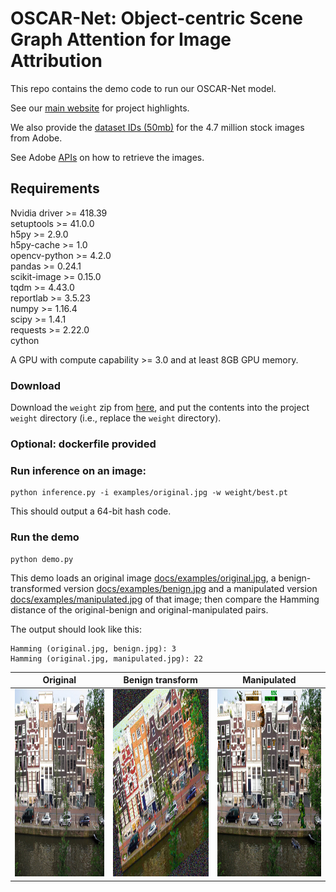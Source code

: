 # OSCAR-Net:  Object-centric Scene Graph Attention for Image Attribution
This repo contains the demo code to run our OSCAR-Net model.  

See our [main website](https://exnx.github.io/oscar/) for project highlights.

We also provide the [dataset IDs (50mb)](https://cvssp.org/data/Flickr25K/tubui/cvpr21wmf/stock4_7M.txt) for the 4.7 million stock images from Adobe.

See Adobe [APIs](https://www.adobe.io/apis/creativecloud/stock/docs.html) on how to retrieve the images.


<!-- Please find the link to code at [link\_to\_code.txt](link\_to\_code.txt) which also stores a pretrained model. -->


## Requirements
<!-- Docker version >= 19.03 -->
<!-- Nvidia-docker2 >= 2.0.3 -->
Nvidia driver >= 418.39  
setuptools >= 41.0.0  
h5py >= 2.9.0  
h5py-cache >= 1.0  
opencv-python >= 4.2.0  
pandas >= 0.24.1  
scikit-image >= 0.15.0  
tqdm >= 4.43.0  
reportlab >= 3.5.23  
numpy >= 1.16.4  
scipy >= 1.4.1  
requests >= 2.22.0  
cython  

A GPU with compute capability >= 3.0 and at least 8GB GPU memory.  


### Download

Download the `weight` zip from [here](https://drive.google.com/file/d/1kGK-s5M5mLEYuFkGv6GKrp3bB8tWv27s/view?usp=sharing), and put the contents into the project `weight` directory (i.e., replace the `weight` directory).


### Optional: dockerfile provided


### Run inference on an image:

```
python inference.py -i examples/original.jpg -w weight/best.pt
```

This should output a 64-bit hash code.

### Run the demo

```
python demo.py
```

This demo loads an original image [docs/examples/original.jpg](docs/examples/original.jpg), a benign-transformed version [docs/examples/benign.jpg](docs/examples/benign.jpg) and a manipulated version [docs/examples/manipulated.jpg](docs/examples/manipulated.jpg) of that image; then compare the Hamming distance of the original-benign and original-manipulated pairs.

The output should look like this:
```
Hamming (original.jpg, benign.jpg): 3
Hamming (original.jpg, manipulated.jpg): 22
```

Original | Benign transform | Manipulated
:---: | :---: | :---:
<kbd><img src="docs/examples/original.jpg" height="300px"/></kbd> | <img src="docs/examples/benign.jpg" height="300px"/> | <img src="docs/examples/manipulated.jpg" height="300px"/>